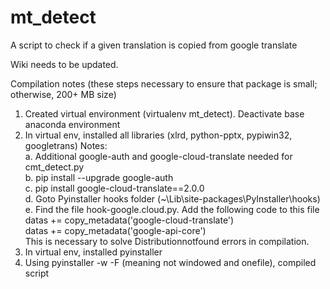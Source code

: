 # mt_detect
A script to check if a given translation is copied from google translate

Wiki needs to be updated.

Compilation notes (these steps necessary to ensure that package is small; otherwise, 200+ MB size)
1. Created virtual environment (virtualenv mt_detect). Deactivate base anaconda environment
2. In virtual env, installed all libraries (xlrd, python-pptx, pypiwin32, googletrans)
    Notes:  
    a. Additional google-auth and google-cloud-translate needed for cmt_detect.py  
    b. pip install --upgrade google-auth  
    c. pip install google-cloud-translate==2.0.0  
    d. Goto Pyinstaller hooks folder (~\Lib\site-packages\PyInstaller\hooks)  
    e. Find the file hook-google.cloud.py. Add the following code to this file  
            datas += copy_metadata('google-cloud-translate')  
            datas += copy_metadata('google-api-core')  
        This is necessary to solve Distributionnotfound errors in compilation.
3. In virtual env, installed pyinstaller
4. Using pyinstaller -w -F (meaning not windowed and onefile), compiled script
